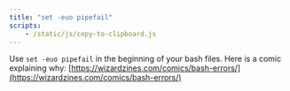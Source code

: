 ```yaml
---
title: "set -euo pipefail"
scripts:
    - /static/js/copy-to-clipboard.js
---
```


Use `set -euo pipefail` in the beginning of your bash files. Here is a comic explaining why: [https://wizardzines.com/comics/bash-errors/](https://wizardzines.com/comics/bash-errors/)
